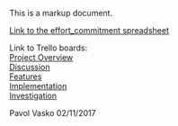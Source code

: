 This is a markup document.

[Link to the effort_commitment spreadsheet](https://docs.google.com/spreadsheets/d/1e8mAxaa04NjGEFdHMqVXnvAoCGOThwHOcgVDM6tjN7I/edit?usp=sharing)

Link to Trello boards:</br>
[Project Overview](https://trello.com/b/pQUjWQI2)</br>
[Discussion](https://trello.com/b/e19nbhjk)</br>
[Features](https://trello.com/b/kk4rkYEn)</br>
[Implementation](https://trello.com/b/56IwFZUO)</br>
[Investigation](https://trello.com/b/44aasFCY)</br>





Pavol Vasko
02/11/2017
